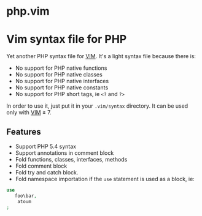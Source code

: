php.vim
=======
# Vim syntax file for PHP

Yet another PHP syntax file for [VIM](http://www.vim.org).
It's a light syntax file because there is:

* No support for PHP native functions
* No support for PHP native classes
* No support for PHP native interfaces
* No support for PHP native constants
* No support for PHP short tags, ie `<?` and `?>`

In order to use it, just put it in your `.vim/syntax` directory.
It can be used only with [VIM](http://www.vim.org) ≥ 7.

## Features

* Support PHP 5.4 syntax
* Support annotations in comment block
* Fold functions, classes, interfaces, methods
* Fold comment block
* Fold try and catch block.
* Fold namespace importation if the `use` statement is used as a block, ie:

``` PHP
use
   foo\bar,
	atoum
;
```
